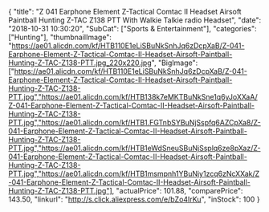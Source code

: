 {
	"title": "Z 041 Earphone Element Z-Tactical Comtac II Headset Airsoft Paintball Hunting Z-TAC Z138 PTT With Walkie Talkie radio Headset",
	"date": "2018-10-31 10:30:20",
	"SubCat": ["Sports & Entertainment"],
	"categories": ["Hunting"],
	"thumbnailImage": "https://ae01.alicdn.com/kf/HTB110E1eLiSBuNkSnhJq6zDcpXaB/Z-041-Earphone-Element-Z-Tactical-Comtac-II-Headset-Airsoft-Paintball-Hunting-Z-TAC-Z138-PTT.jpg_220x220.jpg",
	"BigImage": ["https://ae01.alicdn.com/kf/HTB110E1eLiSBuNkSnhJq6zDcpXaB/Z-041-Earphone-Element-Z-Tactical-Comtac-II-Headset-Airsoft-Paintball-Hunting-Z-TAC-Z138-PTT.jpg","https://ae01.alicdn.com/kf/HTB138k7eMKTBuNkSne1q6yJoXXaA/Z-041-Earphone-Element-Z-Tactical-Comtac-II-Headset-Airsoft-Paintball-Hunting-Z-TAC-Z138-PTT.jpg","https://ae01.alicdn.com/kf/HTB1.FGTnbSYBuNjSspfq6AZCpXa8/Z-041-Earphone-Element-Z-Tactical-Comtac-II-Headset-Airsoft-Paintball-Hunting-Z-TAC-Z138-PTT.jpg","https://ae01.alicdn.com/kf/HTB1eWdSneuSBuNjSsplq6ze8pXaz/Z-041-Earphone-Element-Z-Tactical-Comtac-II-Headset-Airsoft-Paintball-Hunting-Z-TAC-Z138-PTT.jpg","https://ae01.alicdn.com/kf/HTB1msmpnh1YBuNjy1zcq6zNcXXak/Z-041-Earphone-Element-Z-Tactical-Comtac-II-Headset-Airsoft-Paintball-Hunting-Z-TAC-Z138-PTT.jpg"],
	"actualPrice": 101.88,
	"comparePrice": 143.50,
	"linkurl": "http://s.click.aliexpress.com/e/bZo4IrKu",
	"inStock": 100
}
